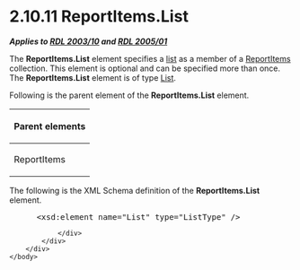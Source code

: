 <html dir="LTR" xmlns:mshelp="http://msdn.microsoft.com/mshelp" xmlns:ddue="http://ddue.schemas.microsoft.com/authoring/2003/5" xmlns:xlink="http://www.w3.org/1999/xlink" xmlns:tool="http://www.microsoft.com/tooltip">
    <head>
        <meta http-equiv="Content-Type" content="text/html; CHARSET=utf-8"></meta>
        <meta name="save" content="history"></meta>
        <title>2.10.11 ReportItems.List</title>
        <xml>
            <mshelp:toctitle title="2.10.11 ReportItems.List"></mshelp:toctitle>
            <mshelp:rltitle title="[MS-RDL]: ReportItems.List"></mshelp:rltitle>
            <mshelp:keyword index="A" term="01ecfbb1-f4cd-4a93-830d-c397789e64f0"></mshelp:keyword>
            <mshelp:attr name="DCSext.ContentType" value="open specification"></mshelp:attr>
            <mshelp:attr name="AssetID" value="01ecfbb1-f4cd-4a93-830d-c397789e64f0"></mshelp:attr>
            <mshelp:attr name="TopicType" value="kbRef"></mshelp:attr>
            <mshelp:attr name="DCSext.Title" value="[MS-RDL]: ReportItems.List" />
        </xml>
    </head>
    <body>
        <div id="header">
            <h1 class="heading">2.10.11 ReportItems.List</h1>
        </div>
        <div id="mainSection">
            <div id="mainBody">
                <div id="allHistory" class="saveHistory"></div>
                <div id="sectionSection0" class="section" name="collapseableSection">
                    

<p><b><i>Applies to </i></b><a href="a7e2ad00-07c8-4f6d-80ab-3ad55df7b233.htm"><b><i>RDL 2003/10</i></b></a><b>
<i>and </i></b><a href="3ebe2912-4958-4832-b391-cad1f5e13338.htm"><b><i>RDL 2005/01</i></b></a></p>

<p>The <b>ReportItems.List</b> element specifies a <a href="b2482b3f-74ab-4ca8-a9e5-c07955011743.htm#gt_04ce231e-214c-44fd-b7ba-7cc19eee79bf">list</a> as a member of a <a href="c5fef915-e842-43b4-91f9-56af4eb15be0.htm">ReportItems</a> collection.
This element is optional and can be specified more than once. The <b>ReportItems.List</b>
element is of type <a href="ea4c625c-0558-4fb3-b3b8-bde6c160b1e2.htm">List</a>.</p>

<p>Following is the parent element of the <b>ReportItems.List</b>
element.</p>

<table>
 <thead>
  <tr>
   <th>
   <p>Parent elements</p>
   </th>
  </tr>
 </thead>
 <tr>
  <td>
  <p>ReportItems</p>
  </td>
 </tr>
</table>

<p>The following is the XML Schema definition of the <b>ReportItems.List</b>
element.</p>

<dl>
<dd>
<div><pre> &lt;xsd:element name=&quot;List&quot; type=&quot;ListType&quot; /&gt;
</pre></div>
</dd></dl>


                </div>
            </div>
        </div>
    </body>
</html>